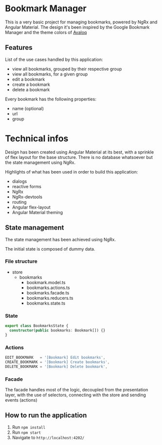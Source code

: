 # Bookmark Manager
This is a very basic project for managing bookmarks, powered by NgRx and Angular Material. The design it's been inspired by the Google Bookmark Manager and the theme colors of [Avaloq](https://www.avaloq.com/en/home "Avaloq's Homepage")

## Features
List of the use cases handled by this application:
- view all bookmarks, grouped by their respective group
- view all bookmarks, for a given group
- edit a bookmark
- create a bookmark
- delete a bookmark

Every bookmark has the following properties:
- name (optional)
- url
- group

# Technical infos
Design has been created using Angular Material at its best, with a sprinkle of flex layout for the base structure. There is no database whatsoever but the state management using NgRx.

Highlights of what has been used in order to build this application:
- dialogs
- reactive forms
- NgRx
- NgRx-devtools
- routing
- Angular flex-layout
- Angular Material theming

## State management
The state management has been achieved using NgRx.

The initial state is composed of dummy data.

### File structure
- store
    - bookmarks
        - bookmark.model.ts
        - bookmarks.actions.ts
        - bookmarks.facade.ts
        - bookmarks.reducers.ts
        - bookmarks.state.ts

### State
```typescript
export class BookmarksState {
  constructor(public bookmarks: Bookmark[]) {}
}
```

### Actions
```typescript
EDIT_BOOKMARK   = '[Bookmark] Edit bookmarks',
CREATE_BOOKMARK = '[Bookmark] Create bookmarks',
DELETE_BOOKMARK = '[Bookmark] Delete bookmark',
```

### Facade
The facade handles most of the logic, decoupled from the presentation layer, with the use of selectors, connecting with the store and sending events (actions)

## How to run the application
1. Run `npm install`
2. Run `npm start`
3. Navigate to `http://localhost:4202/`

